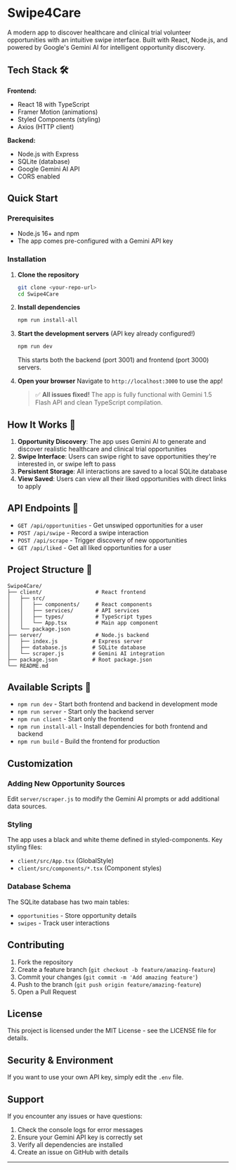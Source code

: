 # Swipe4Care

A modern app to discover healthcare and clinical trial volunteer opportunities with an intuitive swipe interface. Built with React, Node.js, and powered by Google's Gemini AI for intelligent opportunity discovery.

## Tech Stack 🛠️

**Frontend:**

- React 18 with TypeScript
- Framer Motion (animations)
- Styled Components (styling)
- Axios (HTTP client)

**Backend:**

- Node.js with Express
- SQLite (database)
- Google Gemini AI API
- CORS enabled

## Quick Start

### Prerequisites

- Node.js 16+ and npm
- The app comes pre-configured with a Gemini API key

### Installation

1. **Clone the repository**

   ```bash
   git clone <your-repo-url>
   cd Swipe4Care
   ```

2. **Install dependencies**

   ```bash
   npm run install-all
   ```

3. **Start the development servers** (API key already configured!)

   ```bash
   npm run dev
   ```

   This starts both the backend (port 3001) and frontend (port 3000) servers.

4. **Open your browser**
   Navigate to `http://localhost:3000` to use the app!

   > ✅ **All issues fixed!** The app is fully functional with Gemini 1.5 Flash API and clean TypeScript compilation.

## How It Works 🔄

1. **Opportunity Discovery**: The app uses Gemini AI to generate and discover realistic healthcare and clinical trial opportunities
2. **Swipe Interface**: Users can swipe right to save opportunities they're interested in, or swipe left to pass
3. **Persistent Storage**: All interactions are saved to a local SQLite database
4. **View Saved**: Users can view all their liked opportunities with direct links to apply

## API Endpoints 📡

- `GET /api/opportunities` - Get unswiped opportunities for a user
- `POST /api/swipe` - Record a swipe interaction
- `POST /api/scrape` - Trigger discovery of new opportunities
- `GET /api/liked` - Get all liked opportunities for a user

## Project Structure 📁

```
Swipe4Care/
├── client/                 # React frontend
│   ├── src/
│   │   ├── components/     # React components
│   │   ├── services/       # API services
│   │   ├── types/          # TypeScript types
│   │   └── App.tsx         # Main app component
│   └── package.json
├── server/                 # Node.js backend
│   ├── index.js           # Express server
│   ├── database.js        # SQLite database
│   └── scraper.js         # Gemini AI integration
├── package.json           # Root package.json
└── README.md
```

## Available Scripts 📝

- `npm run dev` - Start both frontend and backend in development mode
- `npm run server` - Start only the backend server
- `npm run client` - Start only the frontend
- `npm run install-all` - Install dependencies for both frontend and backend
- `npm run build` - Build the frontend for production

## Customization

### Adding New Opportunity Sources

Edit `server/scraper.js` to modify the Gemini AI prompts or add additional data sources.

### Styling

The app uses a black and white theme defined in styled-components. Key styling files:

- `client/src/App.tsx` (GlobalStyle)
- `client/src/components/*.tsx` (Component styles)

### Database Schema

The SQLite database has two main tables:

- `opportunities` - Store opportunity details
- `swipes` - Track user interactions

## Contributing

1. Fork the repository
2. Create a feature branch (`git checkout -b feature/amazing-feature`)
3. Commit your changes (`git commit -m 'Add amazing feature'`)
4. Push to the branch (`git push origin feature/amazing-feature`)
5. Open a Pull Request

## License

This project is licensed under the MIT License - see the LICENSE file for details.

## Security & Environment

If you want to use your own API key, simply edit the `.env` file.

## Support

If you encounter any issues or have questions:

1. Check the console logs for error messages
2. Ensure your Gemini API key is correctly set
3. Verify all dependencies are installed
4. Create an issue on GitHub with details

---
